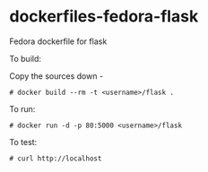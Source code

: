 dockerfiles-fedora-flask
========================

Fedora dockerfile for flask

To build:

Copy the sources down -

    # docker build --rm -t <username>/flask .

To run:

    # docker run -d -p 80:5000 <username>/flask

To test:

    # curl http://localhost


